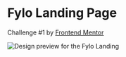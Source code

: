 # Fylo Landing Page

Challenge #1 by [Frontend Mentor](https://www.frontendmentor.io/challenges)

![Design preview for the Fylo Landing](https://repository-images.githubusercontent.com/265880977/f7c6a800-9b4d-11ea-8951-d0a64e45914f)